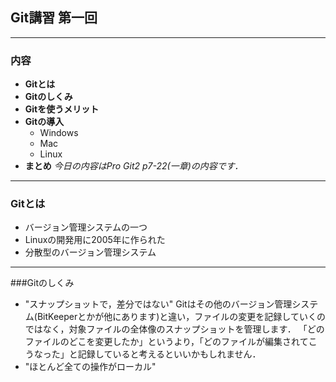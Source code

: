## Git講習 第一回
-----------
### 内容
- **Gitとは**
- **Gitのしくみ**
- **Gitを使うメリット**
- **Gitの導入**
    - Windows
    - Mac
    - Linux
- **まとめ**
*今日の内容はPro Git2 p7-22(一章)の内容です．*
-----------
### Gitとは
- バージョン管理システムの一つ
- Linuxの開発用に2005年に作られた
- 分散型のバージョン管理システム
----------
###Gitのしくみ
- "スナップショットで，差分ではない"
    Gitはその他のバージョン管理システム(BitKeeperとかが他にあります)と違い，ファイルの変更を記録していくのではなく，対象ファイルの全体像のスナップショットを管理します．
    「どのファイルのどこを変更したか」というより，「どのファイルが編集されてこうなった」と記録していると考えるといいかもしれません．
- "ほとんど全ての操作がローカル"
    